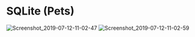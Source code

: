# SQLite (Pets)

![Screenshot_2019-07-12-11-02-47](https://user-images.githubusercontent.com/43134132/61118663-74521a00-a499-11e9-8f70-3d39025d6a45.png)
![Screenshot_2019-07-12-11-02-59](https://user-images.githubusercontent.com/43134132/61118665-74521a00-a499-11e9-908a-112689544a84.png)
